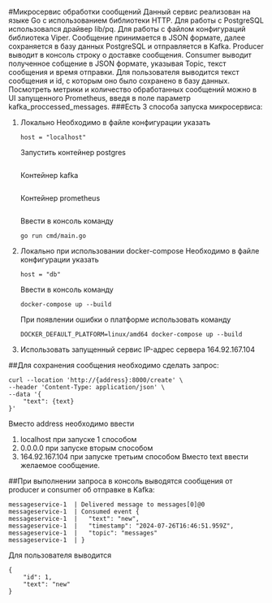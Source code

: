 #Микросервис обработки сообщений
Данный сервис реализован на языке Go с использованием библиотеки HTTP. Для работы с PostgreSQL использовался драйвер lib/pq. Для работы с файлом конфигураций библиотека Viper.
Сообщение принимается в JSON формате, далее сохраняется в базу данных PostgreSQL и отправляется в Kafka. Producer выводит в консоль строку о доставке сообщения. 
Consumer выводит полученное собщение в JSON формате, указывая Topic, текст сообщения и время отправки. Для пользователя выводится текст сообщения и id, с которым оно было сохранено в базу данных.
Посмотреть метрики и количество обработанных сообщений можно в UI запущенного Prometheus, введя в поле параметр kafka_proccessed_messages.
###Есть 3 способа запуска микросервиса:
1. Локально
   Необходимо в файле конфигурации указать
   ```
   host = "localhost"
   ```
   Запустить контейнер postgres
   ```
   ```
   Контейнер kafka
   ```
   ```
   Контейнер prometheus
   ```
   ```
   Ввести в консоль команду
   ```
   go run cmd/main.go
   ```
3. Локально при использовании docker-compose
   Необходимо в файле конфигурации указать
   ```
   host = "db"
   ```
   Ввести в консоль команду
   ```
   docker-compose up --build
   ```
   При появлении ошибки о платформе использовать команду
   ```
   DOCKER_DEFAULT_PLATFORM=linux/amd64 docker-compose up --build
   ```
5. Использовать запущенный сервис
   IP-адрес сервера 164.92.167.104

##Для сохранения сообщения необходимо сделать запрос:
```
curl --location 'http://{address}:8000/create' \
--header 'Content-Type: application/json' \
--data '{
    "text": {text}
}'
```
Вместо address необходимо ввести 
1. localhost при запуске 1 способом
2. 0.0.0.0 при запуске вторым способом
3. 164.92.167.104 при запуске третьим способом
Вместо text ввести желаемое сообщение.

##При выполнении запроса в консоль выводятся сообщения от producer и consumer об отправке в Kafka:
```
messageservice-1  | Delivered message to messages[0]@0
messageservice-1  | Consumed event {
messageservice-1  |   "text": "new",
messageservice-1  |   "timestamp": "2024-07-26T16:46:51.959Z",
messageservice-1  |   "topic": "messages"
messageservice-1  | }
```
Для пользователя выводится 
```
{
    "id": 1,
    "text": "new"
}
```
